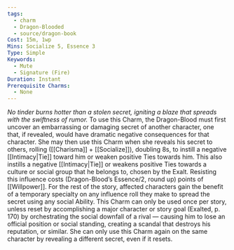 ```yaml
---
tags:
  - charm
  - Dragon-Blooded
  - source/dragon-book
Cost: 15m, 1wp
Mins: Socialize 5, Essence 3
Type: Simple
Keywords:
  - Mute
  - Signature (Fire)
Duration: Instant
Prerequisite Charms:
  - None
---
```

*No tinder burns hotter than a stolen secret, igniting a blaze that spreads with the swiftness of rumor.*
To use this Charm, the Dragon-Blood must first uncover an embarrassing or damaging secret of another character, one that, if revealed, would have dramatic negative consequences for that character. She may then use this Charm when she reveals his secret to others, rolling ([[Charisma]] + [[Socialize]]), doubling 8s, to instill a negative [[Intimacy|Tie]] toward him or weaken positive Ties towards him. This also instills a negative [[Intimacy|Tie]] or weakens positive Ties towards a culture or social group that he belongs to, chosen by the Exalt. Resisting this influence costs (Dragon-Blood’s Essence/2, round up) points of [[Willpower]]. For the rest of the story, affected characters gain the benefit of a temporary specialty on any influence roll they make to spread the secret using any social Ability. This Charm can only be used once per story, unless reset by accomplishing a major character or story goal (Exalted, p. 170) by orchestrating the social downfall of a rival — causing him to lose an official position or social standing, creating a scandal that destroys his reputation, or similar. She can only use this Charm again on the same character by revealing a different secret, even if it resets.